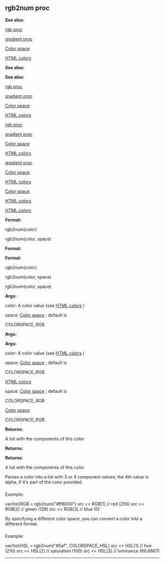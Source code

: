 

 rgb2num proc
--------------




**See also:** 


[rgb proc](#/proc/rgb) 

[gradient proc](#/proc/gradient) 

[Color space](#/{{appendix}}/color-space) 

[HTML colors](#/{{appendix}}/html-colors) 






**See also:** 

**See also:**

[rgb proc](#/proc/rgb) 

[gradient proc](#/proc/gradient) 

[Color space](#/{{appendix}}/color-space) 

[HTML colors](#/{{appendix}}/html-colors) 




[rgb proc](#/proc/rgb)

[gradient proc](#/proc/gradient) 

[Color space](#/{{appendix}}/color-space) 

[HTML colors](#/{{appendix}}/html-colors) 



[gradient proc](#/proc/gradient)

[Color space](#/{{appendix}}/color-space) 

[HTML colors](#/{{appendix}}/html-colors) 


[Color space](#/{{appendix}}/color-space)

[HTML colors](#/{{appendix}}/html-colors) 

[HTML colors](#/{{appendix}}/html-colors)


**Format:** 


 rgb2num(color)
 
 rgb2num(color, space)
 



**Format:** 

**Format:**

 rgb2num(color)
 
 rgb2num(color, space)
 


 rgb2num(color, space)



**Args:** 


 color: A color value (see
 [HTML colors](#/{{appendix}}/html-colors) 
 )
 
 space:
 [Color space](#/{{appendix}}/color-space) 
 ; default is
 
 COLORSPACE\_RGB
 




**Args:** 

**Args:**

 color: A color value (see
 [HTML colors](#/{{appendix}}/html-colors) 
 )
 
 space:
 [Color space](#/{{appendix}}/color-space) 
 ; default is
 
 COLORSPACE\_RGB
 


[HTML colors](#/{{appendix}}/html-colors)

 space:
 [Color space](#/{{appendix}}/color-space) 
 ; default is
 
 COLORSPACE\_RGB
 

[Color space](#/{{appendix}}/color-space)

 COLORSPACE\_RGB



**Returns:** 


 A list with the components of this color
 


**Returns:** 

**Returns:**

 A list with the components of this color


 Parses a color into a list with 3 or 4 component values; the 4th value is
alpha, if it's part of the color provided.



### 
 Example:



 var/list/RGB = rgb2num("#ff8000")
src << RGB[1] // red (255)
src << RGB[2] // green (128)
src << RGB[3] // blue (0)


 By specifying a different color space, you can convert a color into a
different format.



### 
 Example:



 var/list/HSL = rgb2num("#5af", COLORSPACE\_HSL)
src << HSL[1] // hue (210)
src << HSL[2] // saturation (100)
src << HSL[3] // luminance (66.6667)



---



